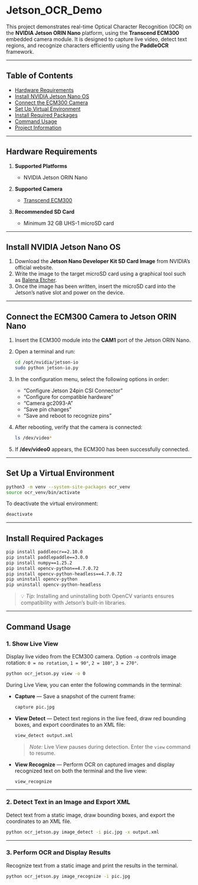 # Jetson_OCR_Demo

This project demonstrates real-time Optical Character Recognition (OCR) on the **NVIDIA Jetson ORIN Nano** platform, using the **Transcend ECM300** embedded camera module.
It is designed to capture live video, detect text regions, and recognize characters efficiently using the **PaddleOCR** framework.

---

## Table of Contents

* [Hardware Requirements](#hardware-requirements)
* [Install NVIDIA Jetson Nano OS](#install-nvidia-jetson-nano-os)
* [Connect the ECM300 Camera](#connect-the-ecm300-camera-to-jetson-orin-nano)
* [Set Up Virtual Environment](#set-up-a-virtual-environment)
* [Install Required Packages](#install-required-packages)
* [Command Usage](#command-usage)
* [Project Information](#project-information)

---

## Hardware Requirements

1. **Supported Platforms**

   * NVIDIA Jetson ORIN Nano

2. **Supported Camera**

   * [Transcend ECM300](https://us.transcend-info.com/embedded/product/embedded-camera-modules/ecm-300)

3. **Recommended SD Card**

   * Minimum 32 GB UHS-1 microSD card

---

## Install NVIDIA Jetson Nano OS

1. Download the **Jetson Nano Developer Kit SD Card Image** from NVIDIA’s official website.
2. Write the image to the target microSD card using a graphical tool such as [Balena Etcher](https://etcher.balena.io/).
3. Once the image has been written, insert the microSD card into the Jetson’s native slot and power on the device.

---

## Connect the ECM300 Camera to Jetson ORIN Nano

1. Insert the ECM300 module into the **CAM1** port of the Jetson ORIN Nano.

2. Open a terminal and run:

   ```bash
   cd /opt/nvidia/jetson-io
   sudo python jetson-io.py
   ```

3. In the configuration menu, select the following options in order:

   * “Configure Jetson 24pin CSI Connector”
   * “Configure for compatible hardware”
   * “Camera gc2093-A”
   * “Save pin changes”
   * “Save and reboot to recognize pins”

4. After rebooting, verify that the camera is connected:

   ```bash
   ls /dev/video*
   ```

5. If **/dev/video0** appears, the ECM300 has been successfully connected.

---

## Set Up a Virtual Environment

```bash
python3 -m venv --system-site-packages ocr_venv
source ocr_venv/bin/activate
```

To deactivate the virtual environment:

```bash
deactivate
```

---

## Install Required Packages

```bash
pip install paddleocr==2.10.0
pip install paddlepaddle==3.0.0
pip install numpy==1.25.2
pip install opencv-python==4.7.0.72
pip install opencv-python-headless==4.7.0.72
pip uninstall opencv-python
pip uninstall opencv-python-headless
```

> 💡 *Tip:* Installing and uninstalling both OpenCV variants ensures compatibility with Jetson’s built-in libraries.

---

## Command Usage

### 1. Show Live View

Display live video from the ECM300 camera.
Option `-o` controls image rotation:
`0 = no rotation`, `1 = 90°`, `2 = 180°`, `3 = 270°`.

```bash
python ocr_jetson.py view -o 0
```

During Live View, you can enter the following commands in the terminal:

* **Capture** — Save a snapshot of the current frame:

  ```bash
  capture pic.jpg
  ```

* **View Detect** — Detect text regions in the live feed, draw red bounding boxes, and export coordinates to an XML file:

  ```bash
  view_detect output.xml
  ```

  > *Note:* Live View pauses during detection. Enter the `view` command to resume.

* **View Recognize** — Perform OCR on captured images and display recognized text on both the terminal and the live view:

  ```bash
  view_recognize
  ```

---

### 2. Detect Text in an Image and Export XML

Detect text from a static image, draw bounding boxes, and export the coordinates to an XML file.

```bash
python ocr_jetson.py image_detect -i pic.jpg -x output.xml
```

---

### 3. Perform OCR and Display Results

Recognize text from a static image and print the results in the terminal.

```bash
python ocr_jetson.py image_recognize -i pic.jpg
```


